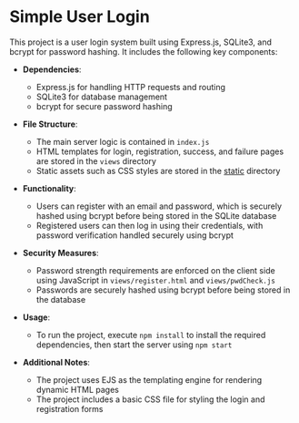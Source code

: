 # Simple User Login

This project is a user login system built using Express.js, SQLite3, and bcrypt for password hashing. It includes the following key components:

- **Dependencies**:

  - Express.js for handling HTTP requests and routing
  - SQLite3 for database management
  - bcrypt for secure password hashing

- **File Structure**:

  - The main server logic is contained in `index.js`
  - HTML templates for login, registration, success, and failure pages are stored in the `views` directory
  - Static assets such as CSS styles are stored in the [static](file:///home/brandon/code/login/index.js#15%2C5-15%2C5) directory

- **Functionality**:

  - Users can register with an email and password, which is securely hashed using bcrypt before being stored in the SQLite database
  - Registered users can then log in using their credentials, with password verification handled securely using bcrypt

- **Security Measures**:

  - Password strength requirements are enforced on the client side using JavaScript in `views/register.html` and `views/pwdCheck.js`
  - Passwords are securely hashed using bcrypt before being stored in the database

- **Usage**:

  - To run the project, execute `npm install` to install the required dependencies, then start the server using `npm start`

- **Additional Notes**:
  - The project uses EJS as the templating engine for rendering dynamic HTML pages
  - The project includes a basic CSS file for styling the login and registration forms
